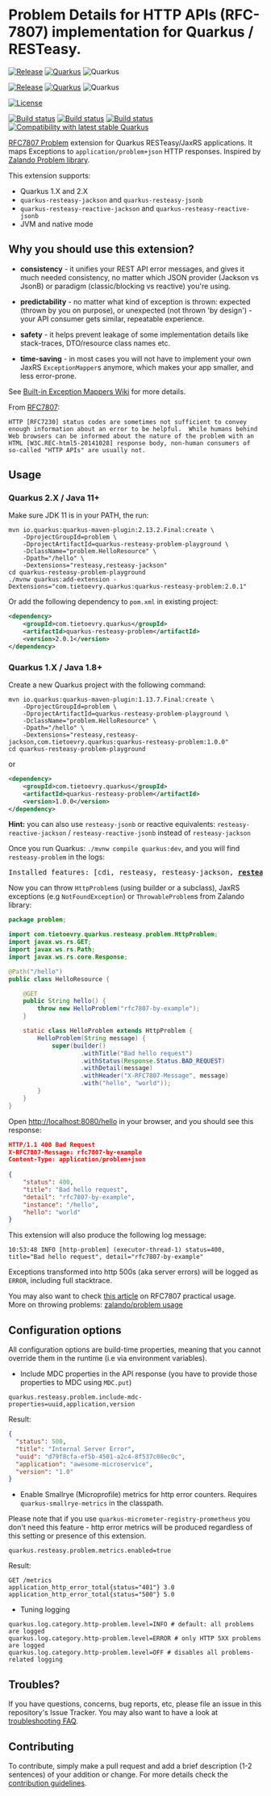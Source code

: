 # Problem Details for HTTP APIs (RFC-7807) implementation for Quarkus / RESTeasy.

[![Release](https://img.shields.io/maven-central/v/com.tietoevry.quarkus/quarkus-resteasy-problem/2?label=quarkus-resteasy-problem)](https://search.maven.org/search?q=g:com.tietoevry.quarkus%20AND%20a:quarkus-resteasy-problem%20AND%20v:2*) 
[![Quarkus](https://img.shields.io/badge/Quarkus-2.0.0+-important.svg)](https://github.com/quarkusio/quarkus/releases/tag/2.0.0.Final)
![Quarkus](https://img.shields.io/badge/Java%2011+-blue.svg) 

[![Release](https://img.shields.io/maven-central/v/com.tietoevry.quarkus/quarkus-resteasy-problem/1?label=quarkus-resteasy-problem)](https://search.maven.org/search?q=g:com.tietoevry.quarkus%20AND%20a:quarkus-resteasy-problem%20AND%20v:1*)
[![Quarkus](https://img.shields.io/badge/Quarkus-1.4%20&ndash;%201.13-important.svg)](https://github.com/quarkusio/quarkus/releases/tag/1.13.7.Final)
![Quarkus](https://img.shields.io/badge/Java%208+-blue.svg) 

[![License](https://img.shields.io/badge/license-Apache%202.0-blue.svg)](https://github.com/tietoevry/quarkus-resteasy-problem/blob/master/LICENSE.txt)

[![Build status](https://github.com/tietoevry/quarkus-resteasy-problem/actions/workflows/unit-tests.yaml/badge.svg)](https://github.com/TietoEVRY/quarkus-resteasy-problem/actions/workflows/unit-tests.yaml)
[![Build status](https://github.com/tietoevry/quarkus-resteasy-problem/actions/workflows/integration-tests.yaml/badge.svg)](https://github.com/TietoEVRY/quarkus-resteasy-problem/actions/workflows/integration-tests.yaml)
[![Build status](https://github.com/tietoevry/quarkus-resteasy-problem/actions/workflows/native-mode-tests.yaml/badge.svg)](https://github.com/TietoEVRY/quarkus-resteasy-problem/actions/workflows/native-mode-tests.yaml)
[![Compatibility with latest stable Quarkus](https://github.com/tietoevry/quarkus-resteasy-problem/actions/workflows/latest-stable-compatibility-tests.yaml/badge.svg)](https://github.com/TietoEVRY/quarkus-resteasy-problem/actions/workflows/latest-stable-compatibility-tests.yaml)

[RFC7807 Problem](https://tools.ietf.org/html/rfc7807) extension for Quarkus RESTeasy/JaxRS applications. It maps Exceptions to `application/problem+json` HTTP responses. Inspired by [Zalando Problem library](https://github.com/zalando/problem).

This extension supports:
- Quarkus 1.X and 2.X
- `quarkus-resteasy-jackson` and `quarkus-resteasy-jsonb`
- `quarkus-resteasy-reactive-jackson` and `quarkus-resteasy-reactive-jsonb`
- JVM and native mode

## Why you should use this extension?
- __consistency__ - it unifies your REST API error messages, and gives it much needed consistency, no matter which JSON provider (Jackson vs JsonB) or paradigm (classic/blocking vs reactive) you're using.   

- __predictability__ - no matter what kind of exception is thrown: expected (thrown by you on purpose), or unexpected (not thrown 'by design') - your API consumer gets similar, repeatable experience.  

- __safety__ - it helps prevent leakage of some implementation details like stack-traces, DTO/resource class names etc.

- __time-saving__ - in most cases you will not have to implement your own JaxRS `ExceptionMapper`s anymore, which makes your app smaller, and less error-prone. 

See [Built-in Exception Mappers Wiki](https://github.com/tietoevry/quarkus-resteasy-problem/wiki#built-in-exception-mappers) for more details.

From [RFC7807](https://tools.ietf.org/html/rfc7807):
```
HTTP [RFC7230] status codes are sometimes not sufficient to convey
enough information about an error to be helpful.  While humans behind
Web browsers can be informed about the nature of the problem with an
HTML [W3C.REC-html5-20141028] response body, non-human consumers of
so-called "HTTP APIs" are usually not.
```

## Usage
### Quarkus 2.X / Java 11+
Make sure JDK 11 is in your PATH, the run:
```shell
mvn io.quarkus:quarkus-maven-plugin:2.13.2.Final:create \
    -DprojectGroupId=problem \
    -DprojectArtifactId=quarkus-resteasy-problem-playground \
    -DclassName="problem.HelloResource" \
    -Dpath="/hello" \
    -Dextensions="resteasy,resteasy-jackson"
cd quarkus-resteasy-problem-playground
./mvnw quarkus:add-extension -Dextensions="com.tietoevry.quarkus:quarkus-resteasy-problem:2.0.1"
```
Or add the following dependency to `pom.xml` in existing project:
```xml
<dependency>
    <groupId>com.tietoevry.quarkus</groupId>
    <artifactId>quarkus-resteasy-problem</artifactId>
    <version>2.0.1</version>
</dependency>
```

### Quarkus 1.X / Java 1.8+
Create a new Quarkus project with the following command:
```shell 
mvn io.quarkus:quarkus-maven-plugin:1.13.7.Final:create \
    -DprojectGroupId=problem \
    -DprojectArtifactId=quarkus-resteasy-problem-playground \
    -DclassName="problem.HelloResource" \
    -Dpath="/hello" \
    -Dextensions="resteasy,resteasy-jackson,com.tietoevry.quarkus:quarkus-resteasy-problem:1.0.0"
cd quarkus-resteasy-problem-playground
```
or
```xml
<dependency>
    <groupId>com.tietoevry.quarkus</groupId>
    <artifactId>quarkus-resteasy-problem</artifactId>
    <version>1.0.0</version>
</dependency>
```

**Hint:** you can also use `resteasy-jsonb` or reactive equivalents: `resteasy-reactive-jackson` / `resteasy-reactive-jsonb` instead of `resteasy-jackson`


Once you run Quarkus: `./mvnw compile quarkus:dev`, and you will find `resteasy-problem` in the logs:
<pre>
Installed features: [cdi, resteasy, resteasy-jackson, <b><u>resteasy-problem</u></b>]
</pre>

Now you can throw `HttpProblem`s (using builder or a subclass), JaxRS exceptions (e.g `NotFoundException`) or `ThrowableProblem`s from Zalando library:

```java
package problem;

import com.tietoevry.quarkus.resteasy.problem.HttpProblem;
import javax.ws.rs.GET;
import javax.ws.rs.Path;
import javax.ws.rs.core.Response;

@Path("/hello")
public class HelloResource {

    @GET
    public String hello() {
        throw new HelloProblem("rfc7807-by-example");
    }

    static class HelloProblem extends HttpProblem {
        HelloProblem(String message) {
            super(builder()
                    .withTitle("Bad hello request")
                    .withStatus(Response.Status.BAD_REQUEST)
                    .withDetail(message)
                    .withHeader("X-RFC7807-Message", message)
                    .with("hello", "world"));
        }
    }
}
```

Open [http://localhost:8080/hello](http://localhost:8080/hello) in your browser, and you should see this response:

```json
HTTP/1.1 400 Bad Request
X-RFC7807-Message: rfc7807-by-example
Content-Type: application/problem+json
        
{
    "status": 400,
    "title": "Bad hello request",
    "detail": "rfc7807-by-example",
    "instance": "/hello",
    "hello": "world"
}
```

This extension will also produce the following log message:
```
10:53:48 INFO [http-problem] (executor-thread-1) status=400, title="Bad hello request", detail="rfc7807-by-example"
```
Exceptions transformed into http 500s (aka server errors) will be logged as `ERROR`, including full stacktrace.

You may also want to check [this article](https://dzone.com/articles/when-http-status-codes-are-not-enough-tackling-web) on RFC7807 practical usage.  
More on throwing problems: [zalando/problem usage](https://github.com/zalando/problem#usage)

## Configuration options
All configuration options are build-time properties, meaning that you cannot override them in the runtime (i.e via environment variables).

- Include MDC properties in the API response (you have to provide those properties to MDC using `MDC.put`)
```
quarkus.resteasy.problem.include-mdc-properties=uuid,application,version
```
Result:
```json
{
  "status": 500,
  "title": "Internal Server Error",
  "uuid": "d79f8cfa-ef5b-4501-a2c4-8f537c08ec0c",
  "application": "awesome-microservice",
  "version": "1.0"
}
```

- Enable Smallrye (Microprofile) metrics for http error counters. Requires `quarkus-smallrye-metrics` in the classpath.

Please note that if you use `quarkus-micrometer-registry-prometheus` you don't need this feature - http error metrics will be produced regardless of this setting or presence of this extension.

```
quarkus.resteasy.problem.metrics.enabled=true
```
Result:
```
GET /metrics
application_http_error_total{status="401"} 3.0
application_http_error_total{status="500"} 5.0
```

- Tuning logging
```
quarkus.log.category.http-problem.level=INFO # default: all problems are logged
quarkus.log.category.http-problem.level=ERROR # only HTTP 5XX problems are logged
quarkus.log.category.http-problem.level=OFF # disables all problems-related logging
```

## Troubles?

If you have questions, concerns, bug reports, etc, please file an issue in this repository's Issue Tracker. You may also want to have a look at [troubleshooting FAQ](./TROUBLESHOOTING.md).

## Contributing

To contribute, simply make a pull request and add a brief description (1-2 sentences) of your addition or change.
For more details check the [contribution guidelines](./CONTRIBUTING.md).
